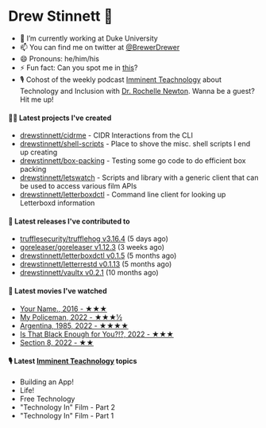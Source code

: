 
# Drew Stinnett 👋

- 🔭 I’m currently working at Duke University
- 📫 You can find me on twitter at [@BrewerDrewer](https://twitter.com/BrewerDrewer)
- 😄 Pronouns: he/him/his
- ⚡ Fun fact: Can you spot me in [this](https://www.youtube.com/watch?v=oL9WnB0qHBA)?
- 🎙 Cohost of the weekly podcast [Imminent Teachnology](https://podcast.imminentteachnology.com/) about Technology and Inclusion with [Dr. Rochelle Newton](https://www.linkedin.com/in/drrochellenewton/). Wanna be a guest? Hit me up!

#### 👨‍💻 Latest projects I've created
- [drewstinnett/cidrme](https://github.com/drewstinnett/cidrme) - CIDR Interactions from the CLI
- [drewstinnett/shell-scripts](https://github.com/drewstinnett/shell-scripts) - Place to shove the misc. shell scripts I end up creating
- [drewstinnett/box-packing](https://github.com/drewstinnett/box-packing) - Testing some go code to do efficient box packing
- [drewstinnett/letswatch](https://github.com/drewstinnett/letswatch) - Scripts and library with a generic client that can be used to access various film APIs
- [drewstinnett/letterboxdctl](https://github.com/drewstinnett/letterboxdctl) - Command line client for looking up Letterboxd information

#### 🚀 Latest releases I've contributed to
- [trufflesecurity/trufflehog v3.16.4](https://github.com/trufflesecurity/trufflehog/releases/tag/v3.16.4) (5 days ago)
- [goreleaser/goreleaser v1.12.3](https://github.com/goreleaser/goreleaser/releases/tag/v1.12.3) (3 weeks ago)
- [drewstinnett/letterboxdctl v0.1.5](https://github.com/drewstinnett/letterboxdctl/releases/tag/v0.1.5) (5 months ago)
- [drewstinnett/letterrestd v0.1.13](https://github.com/drewstinnett/letterrestd/releases/tag/v0.1.13) (5 months ago)
- [drewstinnett/vaultx v0.2.1](https://github.com/drewstinnett/vaultx/releases/tag/v0.2.1) (10 months ago)

#### 🍿 Latest movies I've watched
- [Your Name., 2016 - ★★★](https://letterboxd.com/mondodrew/film/your-name/)
- [My Policeman, 2022 - ★★★½](https://letterboxd.com/mondodrew/film/my-policeman/)
- [Argentina, 1985, 2022 - ★★★★](https://letterboxd.com/mondodrew/film/argentina-1985/)
- [Is That Black Enough for You?!?, 2022 - ★★★](https://letterboxd.com/mondodrew/film/is-that-black-enough-for-you/)
- [Section 8, 2022 - ★★](https://letterboxd.com/mondodrew/film/section-8-2022-1/)

#### 🎙 Latest [Imminent Teachnology](https://podcast.imminentteachnology.com/) topics
- Building an App!
- Life!
- Free Technology
- &#34;Technology In&#34; Film - Part 2
- &#34;Technology In&#34; Film - Part 1
